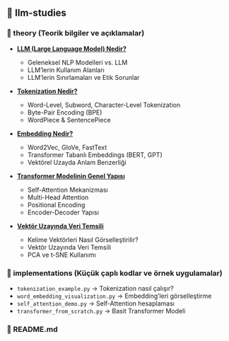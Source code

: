 ## 📁 llm-studies

### 📂 theory (Teorik bilgiler ve açıklamalar)

- **[LLM (Large Language Model) Nedir?](https://github.com/tahabugracck/llm_studies/tree/main/theory/01_what_is_llm)**

  - Geleneksel NLP Modelleri vs. LLM
  - LLM’lerin Kullanım Alanları
  - LLM’lerin Sınırlamaları ve Etik Sorunlar

- **[Tokenization Nedir?](https://github.com/tahabugracck/llm_studies/tree/main/theory/02_tokenization)**

  - Word-Level, Subword, Character-Level Tokenization
  - Byte-Pair Encoding (BPE)
  - WordPiece & SentencePiece

- **[Embedding Nedir?](https://github.com/tahabugracck/llm_studies/tree/main/theory/03_embeddings)**

  - Word2Vec, GloVe, FastText
  - Transformer Tabanlı Embeddings (BERT, GPT)
  - Vektörel Uzayda Anlam Benzerliği

- **[Transformer Modelinin Genel Yapısı](https://github.com/tahabugracck/llm_studies/tree/main/theory/04_transformer_architecture)**

  - Self-Attention Mekanizması
  - Multi-Head Attention
  - Positional Encoding
  - Encoder-Decoder Yapısı

- **[Vektör Uzayında Veri Temsili](https://github.com/tahabugracck/llm_studies/tree/main/theory/05_vector_representation)**

  - Kelime Vektörleri Nasıl Görselleştirilir?
  - Vektör Uzayında Veri Temsili
  - PCA ve t-SNE Kullanımı

### 📂 implementations (Küçük çaplı kodlar ve örnek uygulamalar)

- `tokenization_example.py` → Tokenization nasıl çalışır?
- `word_embedding_visualization.py` → Embedding’leri görselleştirme
- `self_attention_demo.py` → Self-Attention hesaplaması
- `transformer_from_scratch.py` → Basit Transformer Modeli

### 📄 README.md&#x20;



